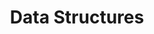 ---
layout: docs
permalink: lambda-calculus/untyped-lambda-calculus/data-structures
section: lambda-calculus
title: Data Structures
---